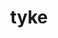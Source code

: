 ---
category: 4-letters
denotation: null
name: tyke
reference_link: https://www.etymonline.com/word/tyke
root_language: null
root_name: null
title: tyke
type: free
word_sums:
- respelling: tyke
  sum: 'Tyke + '
---